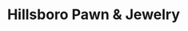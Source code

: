 ---
title: "Hillsboro Pawn & Jewelry"
url: /hillsboro/hillsboro-pawn-and-jewelry/
shop: pawnbroker
---